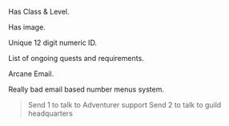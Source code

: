 Has Class & Level.

Has image.

Unique 12 digit numeric ID.

List of ongoing quests and requirements.

Arcane Email. 

Really bad email based number menus system.
> Send 1 to talk to Adventurer support
> Send 2 to talk to guild headquarters